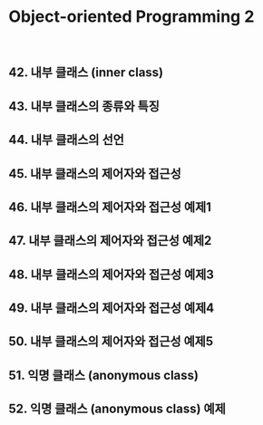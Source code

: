# **Object-oriented Programming 2**
  
<br>

## 42. 내부 클래스 (inner class)
## 43. 내부 클래스의 종류와 특징
## 44. 내부 클래스의 선언
## 45. 내부 클래스의 제어자와 접근성
## 46. 내부 클래스의 제어자와 접근성 예제1
## 47. 내부 클래스의 제어자와 접근성 예제2
## 48. 내부 클래스의 제어자와 접근성 예제3
## 49. 내부 클래스의 제어자와 접근성 예제4
## 50. 내부 클래스의 제어자와 접근성 예제5
## 51. 익명 클래스 (anonymous class)
## 52. 익명 클래스 (anonymous class) 예제